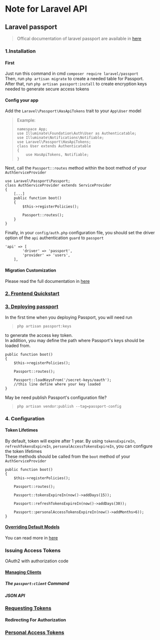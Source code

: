 # Note for Laravel API

## Laravel passport

> Offical documentation of laravel passport are available in [here](https://laravel.com/docs/6.x/passport)

### 1.Installation

#### First

Just run this command in cmd `composer require laravel/passport`  
Then, run `php artisan migrate` to create a needed table for Passport.  
After that, run `php artisan passport:install` to create encryption keys needed to generate secure access tokens

#### Config your app

Add the `Laravel\Passport\HasApiTokens` trait to your `App\User` model
> Example:
>
> ```<?php
> namespace App;
> use Illuminate\Foundation\Auth\User as Authenticatable;
> use Illuminate\Notifications\Notifiable;
> use Laravel\Passport\HasApiTokens;
> class User extends Authenticatable
> {
>     use HasApiTokens, Notifiable;
> }

Next, call the `Passport::routes` method within the boot method of your `AuthServiceProvider`

```<?php
use Laravel\Passport\Passport;
class AuthServiceProvider extends ServiceProvider
{
    [...]
    public function boot()
    {
        $this->registerPolicies();

        Passport::routes();
    }
}
```

Finally, in your `config/auth.php` configuration file, you should set the driver option of the `api` authentication `guard` to `passport`

```<?php
'api' => [
        'driver' => 'passport',
        'provider' => 'users',
    ],
```

#### Migration Customization

Please read the full documentation in [here](https://laravel.com/docs/6.x/passport#installation)

### [2. Frontend Quickstart](https://laravel.com/docs/6.x/passport#frontend-quickstart)

### [3. Deploying passport](https://laravel.com/docs/6.x/passport#deploying-passport)

In the first time when you deploying Passport, you will need run

> `php artisan passport:keys`  

to generate the access key token.  
In addition,  you may define the path where Passport's keys should be loaded from.

```<?php
public function boot()
{
    $this->registerPolicies();

    Passport::routes();

    Passport::loadKeysFrom('/secret-keys/oauth');  
    //this line define where your key loaded
}
```

May be need publish Passport's configuration file?  

> `php artisan vendor:publish --tag=passport-config`

### 4. Configuration

#### Token Lifetimes

By default, token will expire after 1 year. By using `tokensExpireIn`, `refreshTokensExpireIn`, `personalAccessTokensExpireIn`, you can configure the token lifetimes  
These methods should be called from the `boot` method of your `AuthServiceProvider`  

``` <?php
public function boot()
{
    $this->registerPolicies();

    Passport::routes();

    Passport::tokensExpireIn(now()->addDays(15));

    Passport::refreshTokensExpireIn(now()->addDays(30));

    Passport::personalAccessTokensExpireIn(now()->addMonths>6));
}
```

#### [Overriding Default Models](https://laravel.com/docs/6.x/passport#overriding-default-models)

You can read more in [here](https://stackoverflow.com/questions/53897379/customize-laravel-passport-so-it-can-be-used-with-own-models-jwt)

### Issuing Access Tokens

OAuth2 with authorization code

#### [Managing Clients](https://laravel.com/docs/6.x/passport#managing-clients)

##### The `passport:client` Command

##### JSON API

### [Requesting Tokens](https://laravel.com/docs/6.x/passport#requesting-tokens)

#### Redirecting For Authorization

### [Personal Access Tokens](https://laravel.com/docs/6.x/passport#personal-access-tokens)

